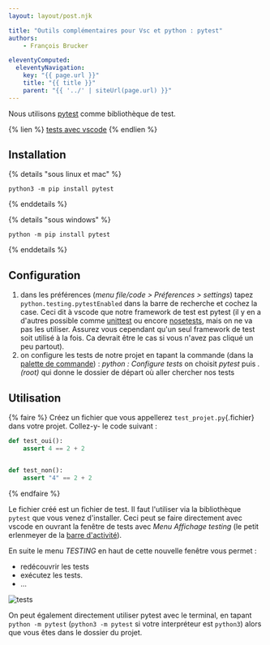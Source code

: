 ```yaml
---
layout: layout/post.njk

title: "Outils complémentaires pour Vsc et python : pytest"
authors: 
    - François Brucker

eleventyComputed:
  eleventyNavigation:
    key: "{{ page.url }}"
    title: "{{ title }}"
    parent: "{{ '../' | siteUrl(page.url) }}"
---
```


<!-- début résumé -->
Nous utilisons [pytest](https://docs.pytest.org/) comme bibliothèque de test.
<!-- fin résumé -->

{% lien %}
[tests avec vscode](https://code.visualstudio.com/docs/python/testing)
{% endlien %}

## <span id="installation-pytest"></span> Installation

{% details "sous linux et mac" %}

`python3 -m pip install pytest`

{% enddetails %}

{% details "sous windows" %}

`python -m pip install pytest`

{% enddetails %}

## <span id="configuration-pytest"></span> Configuration

1. dans les préférences (*menu file/code > Préferences > settings*) tapez `python.testing.pytestEnabled`  dans la barre de recherche et cochez la case. Ceci dit à vscode que notre framework de test est pytest (il y en a d'autres possible comme [unittest](https://docs.python.org/fr/3.9/library/unittest.html) ou encore [nosetests](https://nose.readthedocs.io/en/latest/), mais on ne va pas les utiliser. Assurez vous cependant qu'un seul framework de test soit utilisé à la fois. Ca devrait être le cas si vous n'avez pas cliqué un peu partout).
2. on configure les tests de notre projet en tapant la commande (dans la [palette de commande](../vsc-installation-et-prise-en-main#palette-de-commande)) : *python : Configure tests* on choisit *pytest* puis *. (root)* qui donne le dossier de départ où aller chercher nos tests

## <span id="utilisation-pytest"></span> Utilisation

{% faire %}
Créez un fichier que vous appellerez `test_projet.py`{.fichier} dans votre projet. Collez-y- le code suivant :

```python
def test_oui():
    assert 4 == 2 + 2


def test_non():
    assert "4" == 2 + 2
```

{% endfaire %}

Le fichier créé est un fichier de test. Il faut l'utiliser via la bibliothèque `pytest` que vous venez d'installer. Ceci peut se faire directement avec vscode en ouvrant la fenêtre de tests avec *Menu Affichage testing* (le petit erlenmeyer de la [barre d'activité](https://code.visualstudio.com/docs/getstarted/userinterface)).

En suite le menu *TESTING* en haut de cette nouvelle fenêtre vous permet :

* redécouvrir les tests
* exécutez les tests.
* ...

![tests](../python-pytest-env.png)

On peut également directement utiliser pytest avec le terminal, en tapant `python -m pytest` (`python3 -m pytest` si votre interpréteur est `python3`) alors que vous êtes dans le dossier du projet.
